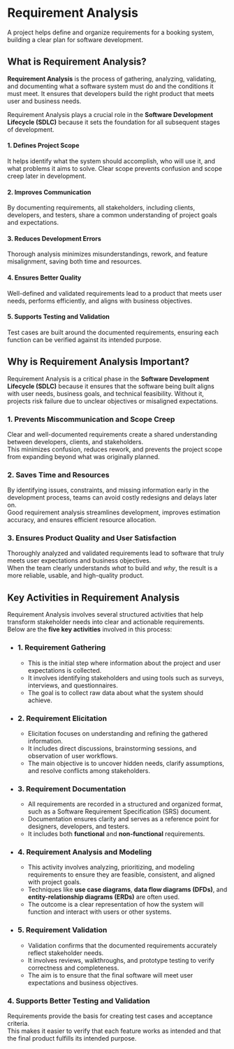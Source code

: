 # Requirement Analysis
A project helps define and organize requirements for a booking system, building a clear plan for software development.

## What is Requirement Analysis?

**Requirement Analysis** is the process of gathering, analyzing, validating, and documenting what a software system must do and the conditions it must meet. It ensures that developers build the right product that meets user and business needs.

Requirement Analysis plays a crucial role in the **Software Development Lifecycle (SDLC)** because it sets the foundation for all subsequent stages of development.

#### **1. Defines Project Scope**
It helps identify what the system should accomplish, who will use it, and what problems it aims to solve. Clear scope prevents confusion and scope creep later in development.

#### **2. Improves Communication**
By documenting requirements, all stakeholders, including clients, developers, and testers, share a common understanding of project goals and expectations.

#### **3. Reduces Development Errors**
Thorough analysis minimizes misunderstandings, rework, and feature misalignment, saving both time and resources.

#### **4. Ensures Better Quality**
Well-defined and validated requirements lead to a product that meets user needs, performs efficiently, and aligns with business objectives.

#### **5. Supports Testing and Validation**
Test cases are built around the documented requirements, ensuring each function can be verified against its intended purpose.

## Why is Requirement Analysis Important?

Requirement Analysis is a critical phase in the **Software Development Lifecycle (SDLC)** because it ensures that the software being built aligns with user needs, business goals, and technical feasibility. Without it, projects risk failure due to unclear objectives or misaligned expectations.

### **1. Prevents Miscommunication and Scope Creep**
Clear and well-documented requirements create a shared understanding between developers, clients, and stakeholders.  
This minimizes confusion, reduces rework, and prevents the project scope from expanding beyond what was originally planned.

### **2. Saves Time and Resources**
By identifying issues, constraints, and missing information early in the development process, teams can avoid costly redesigns and delays later on.  
Good requirement analysis streamlines development, improves estimation accuracy, and ensures efficient resource allocation.

### **3. Ensures Product Quality and User Satisfaction**
Thoroughly analyzed and validated requirements lead to software that truly meets user expectations and business objectives.  
When the team clearly understands *what* to build and *why*, the result is a more reliable, usable, and high-quality product.

## Key Activities in Requirement Analysis

Requirement Analysis involves several structured activities that help transform stakeholder needs into clear and actionable requirements.  
Below are the **five key activities** involved in this process:

- ### **1. Requirement Gathering**
  - This is the initial step where information about the project and user expectations is collected.
  - It involves identifying stakeholders and using tools such as surveys, interviews, and questionnaires.
  - The goal is to collect raw data about what the system should achieve.

- ### **2. Requirement Elicitation**
  - Elicitation focuses on understanding and refining the gathered information.
  - It includes direct discussions, brainstorming sessions, and observation of user workflows.
  - The main objective is to uncover hidden needs, clarify assumptions, and resolve conflicts among stakeholders.

- ### **3. Requirement Documentation**
  - All requirements are recorded in a structured and organized format, such as a Software Requirement Specification (SRS) document.
  - Documentation ensures clarity and serves as a reference point for designers, developers, and testers.
  - It includes both **functional** and **non-functional** requirements.

- ### **4. Requirement Analysis and Modeling**
  - This activity involves analyzing, prioritizing, and modeling requirements to ensure they are feasible, consistent, and aligned with project goals.
  - Techniques like **use case diagrams**, **data flow diagrams (DFDs)**, and **entity-relationship diagrams (ERDs)** are often used.
  - The outcome is a clear representation of how the system will function and interact with users or other systems.

- ### **5. Requirement Validation**
  - Validation confirms that the documented requirements accurately reflect stakeholder needs.
  - It involves reviews, walkthroughs, and prototype testing to verify correctness and completeness.
  - The aim is to ensure that the final software will meet user expectations and business objectives.


### **4. Supports Better Testing and Validation**
Requirements provide the basis for creating test cases and acceptance criteria.  
This makes it easier to verify that each feature works as intended and that the final product fulfills its intended purpose.


